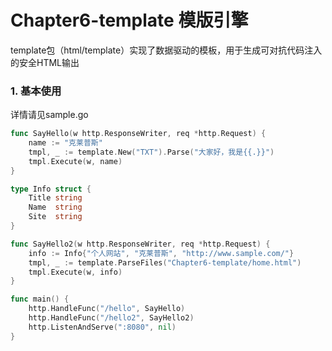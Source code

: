 # Chapter6-template 模版引擎

template包（html/template）实现了数据驱动的模板，用于生成可对抗代码注入的安全HTML输出

### 1. 基本使用
详情请见sample.go
````go
func SayHello(w http.ResponseWriter, req *http.Request) {
	name := "克莱普斯"
	tmpl, _ := template.New("TXT").Parse("大家好，我是{{.}}")
	tmpl.Execute(w, name)
}

type Info struct {
	Title string
	Name  string
	Site  string
}

func SayHello2(w http.ResponseWriter, req *http.Request) {
	info := Info{"个人网站", "克莱普斯", "http://www.sample.com/"}
	tmpl, _ := template.ParseFiles("Chapter6-template/home.html")
	tmpl.Execute(w, info)
}

func main() {
	http.HandleFunc("/hello", SayHello)
	http.HandleFunc("/hello2", SayHello2)
	http.ListenAndServe(":8080", nil)
}

````

